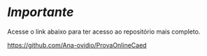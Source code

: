 # ***Importante***

Acesse o link abaixo para ter acesso ao repositório mais completo.

  https://github.com/Ana-ovidio/ProvaOnlineCaed
